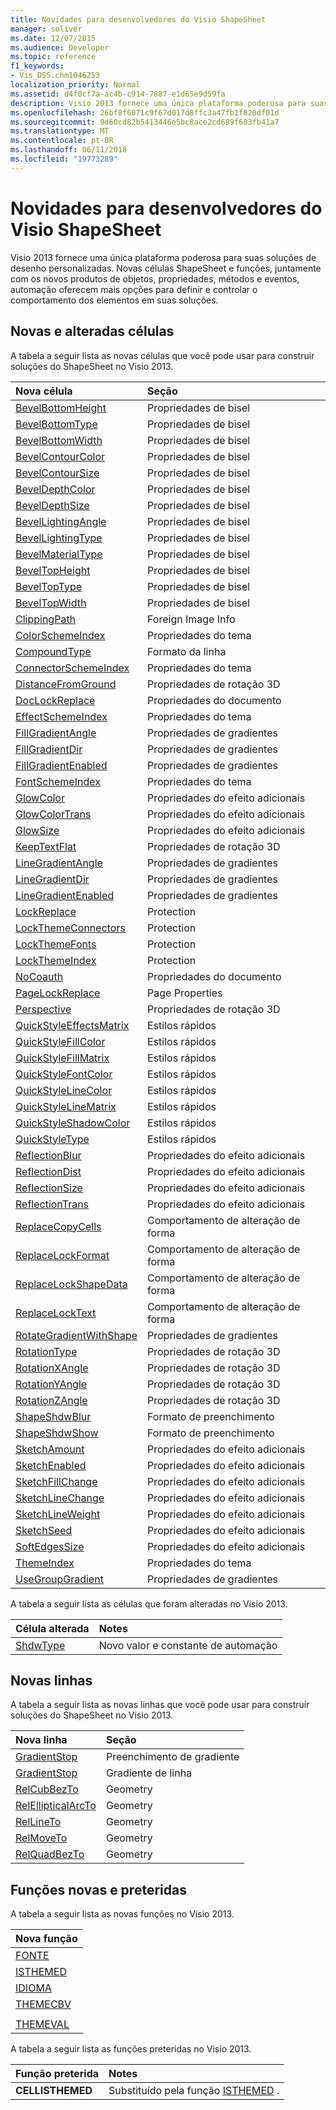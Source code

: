 ```yaml
---
title: Novidades para desenvolvedores do Visio ShapeSheet
manager: soliver
ms.date: 12/07/2015
ms.audience: Developer
ms.topic: reference
f1_keywords:
- Vis_DSS.chm1046253
localization_priority: Normal
ms.assetid: d4f0cf7a-ac4b-c914-7887-e1d65e9d59fa
description: Visio 2013 fornece uma única plataforma poderosa para suas soluções de desenho personalizadas. Novas células ShapeSheet e funções, juntamente com os novos produtos de objetos, propriedades, métodos e eventos, automação oferecem mais opções para definir e controlar o comportamento dos elementos em suas soluções.
ms.openlocfilehash: 26bf8f6071c9f67d017d8ffc3a47fb1f820df01d
ms.sourcegitcommit: 9d60cd82b5413446e5bc8ace2cd689f683fb41a7
ms.translationtype: MT
ms.contentlocale: pt-BR
ms.lasthandoff: 06/11/2018
ms.locfileid: "19773289"
---
```

# <a name="whats-new-for-visio-shapesheet-developers"></a>Novidades para desenvolvedores do Visio ShapeSheet

Visio 2013 fornece uma única plataforma poderosa para suas soluções de desenho personalizadas. Novas células ShapeSheet e funções, juntamente com os novos produtos de objetos, propriedades, métodos e eventos, automação oferecem mais opções para definir e controlar o comportamento dos elementos em suas soluções.
  
## <a name="new-and-changed-cells"></a>Novas e alteradas células
<a name="vis15_WhatsNew_Cells"> </a>

A tabela a seguir lista as novas células que você pode usar para construir soluções do ShapeSheet no Visio 2013.
  
|**Nova célula**|**Seção**|
|:-----|:-----|
|[BevelBottomHeight](bevelbottomheight-cell-bevel-properties-section.md) <br/> |Propriedades de bisel  <br/> |
|[BevelBottomType](bevelbottomtype-cell-bevel-properties-section.md) <br/> |Propriedades de bisel  <br/> |
|[BevelBottomWidth](bevelbottomwidth-cell-bevel-properties-section.md) <br/> |Propriedades de bisel  <br/> |
|[BevelContourColor](bevelcontourcolor-cell-bevel-properties-section.md) <br/> |Propriedades de bisel  <br/> |
|[BevelContourSize](bevelcontoursize-cell-bevel-properties-section.md) <br/> |Propriedades de bisel  <br/> |
|[BevelDepthColor](beveldepthcolor-cell-bevel-properties-section.md) <br/> |Propriedades de bisel  <br/> |
|[BevelDepthSize](beveldepthsize-cell-bevel-properties-section.md) <br/> |Propriedades de bisel  <br/> |
|[BevelLightingAngle](bevellightingangle-cell-bevel-properties-section.md) <br/> |Propriedades de bisel  <br/> |
|[BevelLightingType](bevellightingtype-cell-bevel-properties-section.md) <br/> |Propriedades de bisel  <br/> |
|[BevelMaterialType](bevelmaterialtype-cell-bevel-properties-section.md) <br/> |Propriedades de bisel  <br/> |
|[BevelTopHeight](beveltopheight-cell-bevel-properties-section.md) <br/> |Propriedades de bisel  <br/> |
|[BevelTopType](beveltoptype-cell-bevel-properties-section.md) <br/> |Propriedades de bisel  <br/> |
|[BevelTopWidth](beveltopwidth-cell-bevel-properties-section.md) <br/> |Propriedades de bisel  <br/> |
|[ClippingPath](clippingpath-cell-foreign-image-info-section.md) <br/> |Foreign Image Info  <br/> |
|[ColorSchemeIndex](colorschemeindex-cell-theme-properties-section.md) <br/> |Propriedades do tema  <br/> |
|[CompoundType](compoundtype-cell-line-format-section.md) <br/> |Formato da linha  <br/> |
|[ConnectorSchemeIndex](connectorschemeindex-cell-theme-properties-section.md) <br/> |Propriedades do tema  <br/> |
|[DistanceFromGround](distancefromground-cell-3-d-rotation-properties.md) <br/> |Propriedades de rotação 3D  <br/> |
|[DocLockReplace](doclockreplace-cell-document-properties-section.md) <br/> |Propriedades do documento  <br/> |
|[EffectSchemeIndex](effectschemeindex-cell-theme-properties-section.md) <br/> |Propriedades do tema  <br/> |
|[FillGradientAngle](fillgradientangle-cell-gradient-properties-section.md) <br/> |Propriedades de gradientes  <br/> |
|[FillGradientDir](fillgradientdir-cell-gradient-properties-section.md) <br/> |Propriedades de gradientes  <br/> |
|[FillGradientEnabled](fillgradientenabled-cell-gradient-properties-section.md) <br/> |Propriedades de gradientes  <br/> |
|[FontSchemeIndex](fontschemeindex-cell-theme-properties-section.md) <br/> |Propriedades do tema  <br/> |
|[GlowColor](glowcolor-cell-additional-effect-properties-section.md) <br/> |Propriedades do efeito adicionais  <br/> |
|[GlowColorTrans](glowcolortrans-cell-additional-effect-properties-section.md) <br/> |Propriedades do efeito adicionais  <br/> |
|[GlowSize](glowsize-cell-additional-effect-properties-section.md) <br/> |Propriedades do efeito adicionais  <br/> |
|[KeepTextFlat](keeptextflat-cell-3-d-rotation-properties-section.md) <br/> |Propriedades de rotação 3D  <br/> |
|[LineGradientAngle](linegradientangle-cell-gradient-properties-section.md) <br/> |Propriedades de gradientes  <br/> |
|[LineGradientDir](linegradientdir-cell-gradient-properties-section.md) <br/> |Propriedades de gradientes  <br/> |
|[LineGradientEnabled](linegradientenabled-cell-gradient-properties-section.md) <br/> |Propriedades de gradientes  <br/> |
|[LockReplace](lockreplace-cell-protection-section.md) <br/> |Protection  <br/> |
|[LockThemeConnectors](lockthemeconnectors-cell-protection-section.md) <br/> |Protection  <br/> |
|[LockThemeFonts](lockthemefonts-cell-protection-section.md) <br/> |Protection  <br/> |
|[LockThemeIndex](lockthemeindex-cell-protection-section.md) <br/> |Protection  <br/> |
|[NoCoauth](nocoauth-cell-document-properties-section.md) <br/> |Propriedades do documento  <br/> |
|[PageLockReplace](pagelockreplace-cell-page-properties-section.md) <br/> |Page Properties  <br/> |
|[Perspective](perspective-cell-3-d-rotation-properties-section.md) <br/> |Propriedades de rotação 3D  <br/> |
|[QuickStyleEffectsMatrix](quickstyleeffectsmatrix-cell-quick-style-section.md) <br/> |Estilos rápidos  <br/> |
|[QuickStyleFillColor](quickstylefillcolor-cell-quick-style-section.md) <br/> |Estilos rápidos  <br/> |
|[QuickStyleFillMatrix](quickstylefillmatrix-cell-quick-style-section.md) <br/> |Estilos rápidos  <br/> |
|[QuickStyleFontColor](quickstylefontcolor-cell-quick-style-section.md) <br/> |Estilos rápidos  <br/> |
|[QuickStyleLineColor](quickstylelinecolor-cell-quick-style-section.md) <br/> |Estilos rápidos  <br/> |
|[QuickStyleLineMatrix](quickstylelinematrix-cell-quick-style-section.md) <br/> |Estilos rápidos  <br/> |
|[QuickStyleShadowColor](quickstyleshadowcolor-cell-quick-style-section.md) <br/> |Estilos rápidos  <br/> |
|[QuickStyleType](quickstyletype-cell-quick-style-section.md) <br/> |Estilos rápidos  <br/> |
|[ReflectionBlur](reflectionblur-cell-additional-effect-properties-section.md) <br/> |Propriedades do efeito adicionais  <br/> |
|[ReflectionDist](reflectiondist-cell-additional-effect-properties-section.md) <br/> |Propriedades do efeito adicionais  <br/> |
|[ReflectionSize](reflectionsize-cell-additional-effect-properties-section.md) <br/> |Propriedades do efeito adicionais  <br/> |
|[ReflectionTrans](reflectiontrans-cell-additional-effect-properties-section.md) <br/> |Propriedades do efeito adicionais  <br/> |
|[ReplaceCopyCells](replacecopycells-cell-change-shape-behavior-section.md) <br/> |Comportamento de alteração de forma  <br/> |
|[ReplaceLockFormat](replacelockformat-cell-change-shape-behavior-section.md) <br/> |Comportamento de alteração de forma  <br/> |
|[ReplaceLockShapeData](replacelockshapedata-cell-change-shape-behavior-section.md) <br/> |Comportamento de alteração de forma  <br/> |
|[ReplaceLockText](replacelocktext-cell-change-shape-behavior-section.md) <br/> |Comportamento de alteração de forma  <br/> |
|[RotateGradientWithShape](rotategradientwithshape-cell-gradient-properties-section.md) <br/> |Propriedades de gradientes  <br/> |
|[RotationType](rotationtype-cell-3-d-rotation-properties-section.md) <br/> |Propriedades de rotação 3D  <br/> |
|[RotationXAngle](rotationxangle-cell-3-d-rotation-properties-section.md) <br/> |Propriedades de rotação 3D  <br/> |
|[RotationYAngle](rotationyangle-cell-3-d-rotation-properties-section.md) <br/> |Propriedades de rotação 3D  <br/> |
|[RotationZAngle](rotationzangle-cell-3-d-rotation-properties-section.md) <br/> |Propriedades de rotação 3D  <br/> |
|[ShapeShdwBlur](shapeshdwblur-cell-fill-format-section.md) <br/> |Formato de preenchimento  <br/> |
|[ShapeShdwShow](shapeshdwshow-cell-fill-format-section.md) <br/> |Formato de preenchimento  <br/> |
|[SketchAmount](sketchamount-cell-additional-effect-properties-section.md) <br/> |Propriedades do efeito adicionais  <br/> |
|[SketchEnabled](sketchenabled-cell-additional-effect-properties-section.md) <br/> |Propriedades do efeito adicionais  <br/> |
|[SketchFillChange](sketchfillchange-cell-additional-effect-properties-section.md) <br/> |Propriedades do efeito adicionais  <br/> |
|[SketchLineChange](sketchlinechange-cell-additional-effect-properties-section.md) <br/> |Propriedades do efeito adicionais  <br/> |
|[SketchLineWeight](sketchlineweight-cell-additional-effect-properties-section.md) <br/> |Propriedades do efeito adicionais  <br/> |
|[SketchSeed](sketchseed-cell-additional-effect-properties-section.md) <br/> |Propriedades do efeito adicionais  <br/> |
|[SoftEdgesSize](softedgessize-cell-additional-effect-properties-section.md) <br/> |Propriedades do efeito adicionais  <br/> |
|[ThemeIndex](themeindex-cell-theme-properties-section.md) <br/> |Propriedades do tema  <br/> |
|[UseGroupGradient](usegroupgradient-cell-gradient-properties-section.md) <br/> |Propriedades de gradientes  <br/> |
   
A tabela a seguir lista as células que foram alteradas no Visio 2013.
  
|**Célula alterada**|**Notes**|
|:-----|:-----|
|[ShdwType](shdwtype-cell-page-properties-section.md) <br/> |Novo valor e constante de automação  <br/> |
   
## <a name="new-rows"></a>Novas linhas
<a name="vis15_WhatsNew_Rows"> </a>

A tabela a seguir lista as novas linhas que você pode usar para construir soluções do ShapeSheet no Visio 2013.
  
|**Nova linha**|**Seção**|
|:-----|:-----|
|[GradientStop](gradient-stop-row-fill-gradient-section.md) <br/> |Preenchimento de gradiente  <br/> |
|[GradientStop](gradient-stop-row-line-gradient-section.md) <br/> |Gradiente de linha  <br/> |
|[RelCubBezTo](relcubbezto-row-geometry-section.md) <br/> |Geometry  <br/> |
|[RelEllipticalArcTo](relellipticalarcto-row-geometry-section.md) <br/> |Geometry  <br/> |
|[RelLineTo](rellineto-row-geometry-section.md) <br/> |Geometry  <br/> |
|[RelMoveTo](relmoveto-row-geometry-section.md) <br/> |Geometry  <br/> |
|[RelQuadBezTo](relquadbezto-row-geometry-section.md) <br/> |Geometry  <br/> |
   
## <a name="new-and-deprecated-functions"></a>Funções novas e preteridas
<a name="vis15_WhatsNew_Functions"> </a>

A tabela a seguir lista as novas funções no Visio 2013.
  
|**Nova função**|
|:-----|
|[FONTE](font-function.md) <br/> |
|[ISTHEMED](isthemed-function.md) <br/> |
|[IDIOMA](language-function.md) <br/> |
|[THEMECBV](themecbv-function.md) <br/> |
||
|[THEMEVAL](themeval-function.md) <br/> |
   
A tabela a seguir lista as funções preteridas no Visio 2013.
  
|**Função preterida**|**Notes**|
|:-----|:-----|
|**CELLISTHEMED** <br/> |Substituído pela função [ISTHEMED](isthemed-function.md) .  <br/> |
   

